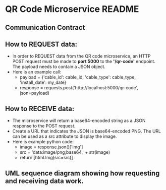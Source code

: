 # QR Code Microservice README

## Communication Contract

## How to REQUEST data:
- In order to REQUEST data from the QR code microservice, an HTTP POST request must be made to **port 5000** to the **'/qr-code'** endpoint.  The payload needs to contain a JSON object. 
- Here is an example call:
  - payload = {'cable_id': cable_id, 'cable_type': cable_type, 'install_date': my_date}
  - response = requests.post('http://localhost:5000/qr-code', json=payload)

## How to RECEIVE data:
- The microservice will return a base64-encoded string as a JSON response to the POST request.
- Create a URL that indicates the JSON is base64-encoded PNG.  The URL can be used as a src attribute to display the image.
- Here is example python code: 
  - image = response.json()['img']
  - src = 'data:image/png;base64,' + str(image)
  - return [html.Img(src=src)]
 
## UML sequence diagram showing how requesting and receiving data work. 
